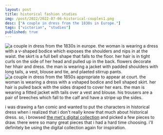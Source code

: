 ```yaml
---
layout: post
title: historical fashion studies
img: /post/2022/2022-07-06-historical-couples1.png
desc: ["A couple in dress from the 1830s in Europe."]
tags: ["victorian", "studies"]
published: true
---
```


![a couple in dress from the 1830s in europe. the woman is wearing a dress with a v-shaped bodice which exposes the shoulders and nips in at the waist. the skirt is a full bell shape that falls to the floor. her hair is in tight curls on the side of her head and pulled up in the back. flowers decorate her hhair and dress. the man is wearing a jacket with padded shoulders with long tails, a vest, blouse and tie, and plaeted stirrup pants.](http://www.icefairy.net/artlog/2022-07-06-historical-couples1.png)
![a couple in dress from the 1850s appropriate to appear at court. the woman is wearing a dress with a vshaped bodice and bell shaped skirt. her hair is pulled back with the sides draped to cover her ears. the man is wearing a fitted jacket with tails over a vest and blouse. his trousers are a pair of breeches which fall to the calf and have a stripe up the sides.](http://www.icefairy.net/artlog/2022-07-06-historical-couples2.png)

i was drawing a fan comic and wanted to put the characters in historical dress when i realized that i don't really know that much about historical dress. so, i browsed [the met's digital collection](https://www.metmuseum.org/art/the-collection) and picked a few pieces to draw. there were so many great pieces that i had a hard time choosing. i'll definitely be using the digital collection again for inspiration.
